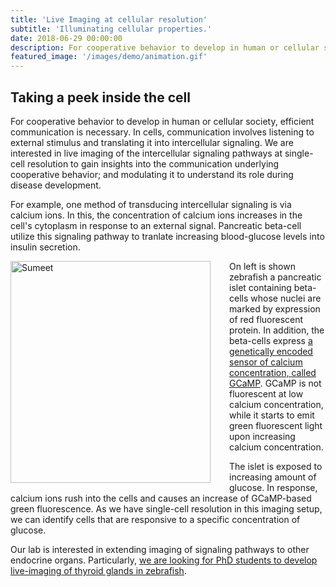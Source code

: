 ```yaml
---
title: 'Live Imaging at cellular resolution'
subtitle: 'Illuminating cellular properties.'
date: 2018-06-29 00:00:00
description: For cooperative behavior to develop in human or cellular society, efficient communication is necessary. In cells, communication involves listening to external stimulus and translating it into intercellular signaling. We are interested in live imaging of the intercellular signaling pathways at single-cell resolution to gain insights into the communication underlying cooperative behavior; and modulating it to understand its role during disease development.
featured_image: '/images/demo/animation.gif'
---
```


## Taking a peek inside the cell

For cooperative behavior to develop in human or cellular society, efficient communication is necessary. In cells, communication involves listening to external stimulus and translating it into intercellular signaling. We are interested in live imaging of the intercellular signaling pathways at single-cell resolution to gain insights into the communication underlying cooperative behavior; and modulating it to understand its role during disease development.

For example, one method of transducing intercellular signaling is via calcium ions. In this, the concentration of calcium ions increases in the cell's cytoplasm in response to an external signal. Pancreatic beta-cell utilize this signaling pathway to tranlate increasing blood-glucose levels into insulin secretion. 

<img src="/images/demo/animation.gif" alt="Sumeet" style="float:left;width:320px;height:355px;margin:0px 30px 0px 0px">  

On left is shown zebrafish a pancreatic islet containing beta-cells whose nuclei are marked by expression of red fluorescent protein. In addition, the beta-cells express [a genetically encoded sensor of calcium concentration, called GCaMP](https://en.wikipedia.org/wiki/GCaMP). GCaMP is not fluorescent at low calcium concentration, while it starts to emit green fluorescent light upon increasing calcium concentration.  

The islet is exposed to increasing amount of glucose. In response, calcium ions rush into the cells and causes an increase of GCaMP-based green fluorescence. As we have single-cell resolution in this imaging setup, we can identify cells that are responsive to a specific concentration of glucose.  

Our lab is interested in extending imaging of signaling pathways to other endocrine organs. Particularly, [we are looking for PhD students to develop live-imaging of thyroid glands in zebrafish](https://sumeetpalsingh.github.io/vacancies).
